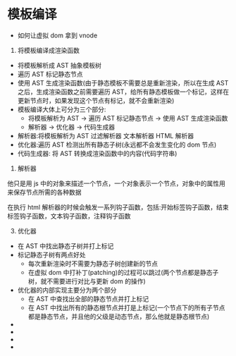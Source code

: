 <!--
 * @Author: your name
 * @Date: 2021-10-21 15:26:05
 * @LastEditTime: 2022-03-28 14:53:56
 * @LastEditors: Please set LastEditors
 * @Description: 打开koroFileHeader查看配置 进行设置: https://github.com/OBKoro1/koro1FileHeader/wiki/%E9%85%8D%E7%BD%AE
 * @FilePath: \Front-end development learning\document\notes\study notes\vue\深入浅出vue\part_03.md
-->

# 模板编译

- 如何让虚拟 dom 拿到 vnode

1. 将模板编译成渲染函数

- 将模板解析成 AST 抽象模板树
- 遍历 AST 标记静态节点
- 使用 AST 生成渲染函数(由于静态模板不需要总是重新渲染，所以在生成 AST 之后，生成渲染函数之前需要遍历 AST，给所有静态模板做一个标记，这样在更新节点时，如果发现这个节点有标记，就不会重新渲染)
- 模板编译大体上可分为三个部分:
  - 将模板解析为 AST -> 遍历 AST 标记静态节点 -> 使用 AST 生成渲染函数
  - 解析器 -> 优化器 -> 代码生成器
- 解析器:将模板解析为 AST
  过滤解析器
  文本解析器
  HTML 解析器
- 优化器:遍历 AST 检测出所有静态子树(永远都不会发生变化的 dom 节点)
- 代码生成器: 将 AST 转换成渲染函数中的内容(代码字符串)

1. 解析器

他只是用 js 中的对象来描述一个节点，一个对象表示一个节点，对象中的属性用来保存节点所需的各种数据

在执行 html 解析器的时候会触发一系列钩子函数，包括:开始标签钩子函数，结束标签钩子函数，文本钩子函数，注释钩子函数

3. 优化器

- 在 AST 中找出静态子树并打上标记
- 标记静态子树有两点好处
  - 每次重新渲染时不需要为静态子树创建新的节点
  - 在虚拟 dom 中打补丁(patching)的过程可以跳过(两个节点都是静态子树，就不需要进行对比与更新 dom 的操作)
- 优化器的内部实现主要分为两个部分
  - 在 AST 中查找出全部的静态节点并打上标记
  - 在 AST 中找出所有的静态根节点并打是上标记(一个节点下的所有子节点都是静态节点，并且他的父级是动态节点，那么他就是静态根节点)
-
-
-
-
